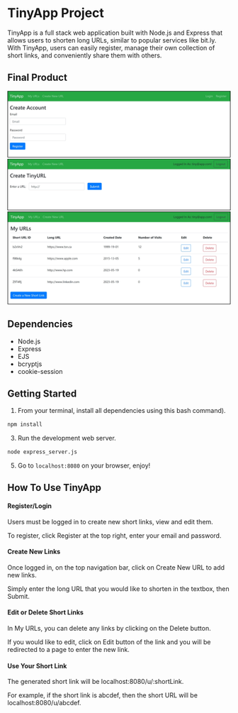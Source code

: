 # TinyApp Project

TinyApp is a full stack web application built with Node.js and Express that allows users to shorten long URLs, similar to popular services like bit.ly. With TinyApp, users can easily register, manage their own collection of short links, and conveniently share them with others.

## Final Product

!["Screenshot of Registration Page"](https://github.com/terrynguyen100/tinyapp/blob/ed0846cf7fcc1193751836564dad8aa725eb117b/docs/Screenshot%20of%20register%20page.jpg)
!["screenshot of New URL Page"](https://github.com/terrynguyen100/tinyapp/blob/ed0846cf7fcc1193751836564dad8aa725eb117b/docs/Screenshot%20of%20new%20url%20page.jpg)
!["screenshot of URLs Page"](https://github.com/terrynguyen100/tinyapp/blob/ed0846cf7fcc1193751836564dad8aa725eb117b/docs/Screenshot%20of%20urls%20page.jpg)

## Dependencies

- Node.js
- Express
- EJS
- bcryptjs
- cookie-session

## Getting Started

1) From your terminal, install all dependencies using this bash command).
```bash
npm install
```
3) Run the development web server.
```bash
node express_server.js
```
5) Go to `localhost:8080` on your browser, enjoy!

## How To Use TinyApp

#### Register/Login
Users must be logged in to create new short links, view and edit them.

To register, click Register at the top right, enter your email and password.

#### Create New Links

Once logged in, on the top navigation bar, click on Create New URL to add new links.

Simply enter the long URL that you would like to shorten in the textbox, then Submit.

#### Edit or Delete Short Links

In My URLs, you can delete any links by clicking on the Delete button.

If you would like to edit, click on Edit button of the link and you will be redirected to a page to enter the new link.

#### Use Your Short Link

The generated short link will be localhost:8080/u/:shortLink.

For example, if the short link is abcdef, then the short URL will be localhost:8080/u/abcdef.
